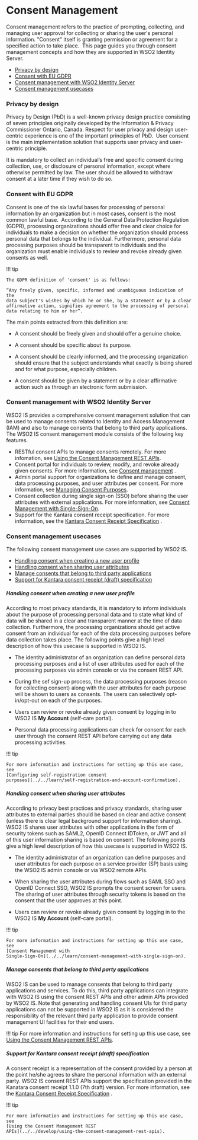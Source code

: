 # Consent Management

Consent management refers to the practice of prompting, collecting, and
managing user approval for collecting or sharing the user's personal
information. "Consent" itself is granting permission or agreement for a
specified action to take place.  This page guides you through consent
management concepts and how they are supported in WSO2 Identity Server.

-   [Privacy by design](#privacy-by-design)
-   [Consent with EU GDPR](#consent-with-eu-gdpr)
-   [Consent management with WSO2 Identity
    Server](#consent-management-with-wso2-identity-server)
-   [Consent management
    usecases](#consent-management-usecases)

### Privacy by design

Privacy by Design (PbD) is a well-known privacy design practice
consisting of seven principles originally developed by the Information &
Privacy Commissioner Ontario, Canada. Respect for user privacy and
design user-centric experience is one of the important principles of
PbD.  User consent is the main implementation solution that supports
user privacy and user-centric principle.

It is mandatory to collect an individual’s free and specific consent
during collection, use, or disclosure of personal information, except
where otherwise permitted by law. The user should be allowed to withdraw
consent at a later time if they wish to do so.

### Consent with EU GDPR

Consent is one of the six lawful bases for processing of personal
information by an organization but in most cases, consent is the most
common lawful base.  According to the General Data Protection Regulation
(GDPR), processing organizations should offer free and clear choice for
individuals to make a decision on whether the organization should
process personal data that belongs to the individual. Furthermore,
personal data processing purposes should be transparent to individuals
and the organization must enable individuals to review and revoke
already given consents as well.

!!! tip
    
    The GDPR definition of 'consent' is as follows:
    
    “Any freely given, specific, informed and unambiguous indication of the
    data subject's wishes by which he or she, by a statement or by a clear
    affirmative action, signifies agreement to the processing of personal
    data relating to him or her”.
    

The main points extracted from this definition are:

-   A consent should be freely given and should offer a genuine choice.

-   A consent should be specific about its purpose.

-   A consent should be clearly informed, and the processing
    organization should ensure that the subject understands what exactly
    is being shared and for what purpose, especially children.

-   A consent should be given by a statement or by a clear affirmative
    action such as through an electronic form submission.

### Consent management with WSO2 Identity Server

WSO2 IS provides a comprehansive consent management solution that can be
used to manage consents related to Identity and Access Management (IAM)
and also to manage consents that belong to third party applications.
The WSO2 IS consent management module consists of the following key
features.

-   RESTful consent APIs to manage consents remotely. For more
    infomation, see [Using the Consent Management REST
    APIs](../../develop/using-the-consent-management-rest-apis).
-   Consent portal for individuals to review, modify, and revoke already
    given consents. For more information, see [Consent management](../learn/my-account.md#consent-management)
    .
-   Admin portal support for organizations to define and manage consent,
    data processing purposes, and user attributes per consent. For more
    information, see [Managing Consent
    Purposes](../../learn/managing-consent-purposes).
-   Consent collection during single sign-on (SSO) before sharing the
    user attributes with external applications. For more information,
    see [Consent Management with
    Single-Sign-On](../../learn/consent-management-with-single-sign-on).
-   Support for the Kantara consent receipt specification. For more
    information, see the [Kantara Consent Receipt
    Specification](https://kantarainitiative.org/confluence/display/infosharing/Consent+Receipt+Specification)
    .

### Consent management usecases

The following consent management use cases are supported by WSO2 IS.

-   [Handling consent when creating a new user
    profile](#handling-consent-when-creating-a-new-user-profile)
-   [Handling consent when sharing user
    attributes](#handling-consent-when-sharing-user-attributes)
-   [Manage consents that belong to third party
    applications](#manage-consents-that-belong-to-third-party-applications)
-   [Support for Kantara consent receipt (draft)
    specification](#support-for-kantara-consent-receipt-draft-specification)

##### **Handling consent when creating a new user profile**

According to most privacy standards, it is mandatory to inform
individuals about the purpose of processing personal data and to state
what kind of data will be shared in a clear and transparent manner at
the time of data collection. Furthermore, the processing organizations
should get active consent from an individual for each of the data
processing purposes before data collection takes place. The following
points give a high level description of how this usecase is supported in
WSO2 IS.

-   The identity administrator of an organization can define personal
    data processing purposes and a list of user attributes used for each
    of the processing purposes via admin console or via the consent REST
    API.

-   During the sef sign-up process, the data processing purposes (reason
    for collecting consent) along with the user attributes for each
    purpose will be shown to users as consents. The users can
    selectively opt-in/opt-out on each of the purposes.

-   Users can review or revoke already given consent by logging in to
    WSO2 IS **My Account** (self-care portal).

-   Personal data processing applications can check for consent for each
    user through the consent REST API before carrying out any data
    processing activities.

!!! tip
    
    For more information and instructions for setting up this use case, see
    [Configuring self-registration consent
    purposes](../../learn/self-registration-and-account-confirmation).
    

##### **Handling consent when sharing user attributes**

According to privacy best practices and privacy standards, sharing user
attributes to external parties should be based on clear and active
consent (unless there is clear legal background support for information
sharing). WSO2 IS shares user attributes with other applications in the
form of security tokens such as SAML2, OpenID Connect IDToken, or JWT
and all of this user information sharing is based on consent. The
following points give a high level description of how this usecase is
supported in WSO2 IS.

-   The identity administrator of an organization can define purposes
    and user attributes for each purpose on a service provider (SP)
    basis using the WSO2 IS admin console or via WSO2 remote APIs.

-   When sharing the user attributes during flows such as SAML SSO and
    OpenID Connect SSO, WSO2 IS prompts the consent screen for users.
    The sharing of user attributes through security tokens is based on
    the consent that the user approves at this point.

-   Users can review or revoke already given consent by logging in to
    the WSO2 IS **My Account** (self-care portal).

!!! tip
    
    For more information and instructions for setting up this use case, see
    [Consent Management with
    Single-Sign-On](../../learn/consent-management-with-single-sign-on).
    

##### Manage consents that belong to third party applications

WSO2 IS can be used to manage consents that belong to third party
applications and services. To do this, third party applications can
integrate with WSO2 IS using the consent REST APIs and other admin APIs
provided by WSO2 IS. Note that generating and handling consent UIs for
third party applications can not be supported in WSO2 IS as it is
considered the responsibility of the relevant third party application to
provide consent management UI facilities for their end users.

!!! tip For more information and instructions for setting up this use
    case, see [Using the Consent Management REST
    APIs](../../develop/using-the-consent-management-rest-apis).

##### **Support for Kantara consent receipt (draft) specification**

A consent receipt is a representation of the consent provided by a
person at the point he/she agrees to share the personal information with
an external party. WSO2 IS consent REST APIs support the specification
provided in the Kanatara consent receipt 1.1.0 (7th draft) version. For
more information, see the [Kantara Consent Receipt
Specification](https://kantarainitiative.org/confluence/display/infosharing/Consent+Receipt+Specification)
.

!!! tip
    
    For more information and instructions for setting up this use case, see
    [Using the Consent Management REST
    APIs](../../develop/using-the-consent-management-rest-apis).
    
